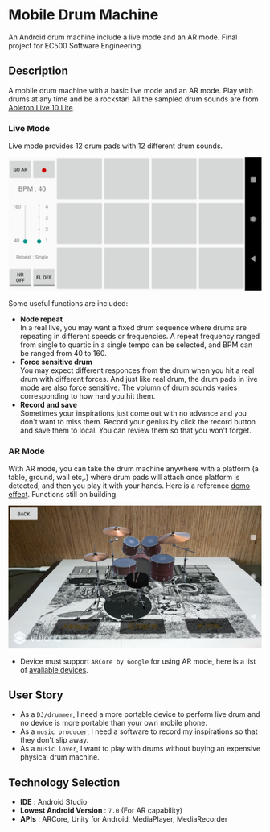# Mobile Drum Machine
An Android drum machine include a live mode and an AR mode. Final project for EC500 Software Engineering.
## Description
A mobile drum machine with a basic live mode and an AR mode. Play with drums at any time and be a rockstar! All the sampled drum sounds are from [Ableton Live 10 Lite](https://www.ableton.com/en/products/live-lite/). 
### Live Mode
Live mode provides 12 drum pads with 12 different drum sounds.   
   
![](https://github.com/ZeyuKeithFu/Drum500/blob/master/assets/liveMode.png)   
   
Some useful functions are included:
* **Node repeat**   
In a real live, you may want a fixed drum sequence where drums are repeating in different speeds or frequencies. A repeat frequency ranged from single to quartic in a single tempo can be selected, and BPM can be ranged from 40 to 160.
* **Force sensitive drum**   
You may expect different responces from the drum when you hit a real drum with different forces. And just like real drum, the drum pads in live mode are also force sensitive. The volumn of drum sounds varies corresponding to how hard you hit them.
* **Record and save**   
Sometimes your inspirations just come out with no advance and you don't want to miss them. Record your genius by click the record button and save them to local. You can review them so that you won't forget.   
   
   
### AR Mode
With AR mode, you can take the drum machine anywhere with a platform (a table, ground, wall etc,.) where drum pads will attach once platform is detected, and then you play it with your hands. Here is a reference [demo effect](https://www.youtube.com/watch?v=Zas5JCjQb40&feature=youtu.be). Functions still on building.   

![](https://github.com/ZeyuKeithFu/Drum500/blob/master/assets/ARmode.png)

* Device must support ```ARCore by Google``` for using AR mode, here is a list of [avaliable devices](https://developers.google.com/ar/discover/supported-devices).   
   
## User Story
* As a ```DJ/drummer```, I need a more portable device to perform live drum and no device is more portable than your own mobile phone.
* As a ```music producer```, I need a software to record my inspirations so that they don't slip away.
* As a ```music lover```, I want to play with drums without buying an expensive physical drum machine.
   
## Technology Selection
* **IDE** : Android Studio
* **Lowest Android Version** : ```7.0``` (For AR capability)
* **APIs** : ARCore, Unity for Android, MediaPlayer, MediaRecorder
